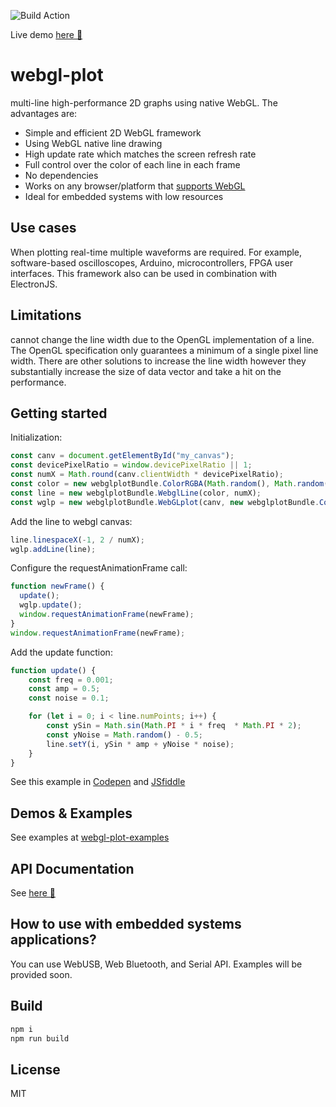 ![Build Action](https://github.com/danchitnis/webgl-plot/workflows/Build/badge.svg "")

Live demo [here 🚀](https://danchitnis.github.io/webgl-plot-examples/)

# webgl-plot
multi-line high-performance 2D graphs using native WebGL. The advantages are:

 * Simple and efficient 2D WebGL framework
 * Using WebGL native line drawing 
 * High update rate which matches the screen refresh rate
 * Full control over the color of each line in each frame
 * No dependencies
 * Works on any browser/platform that [supports WebGL](https://caniuse.com/#feat=webgl)
 * Ideal for embedded systems with low resources
 

## Use cases
When plotting real-time multiple waveforms are required. For example, software-based oscilloscopes, Arduino, microcontrollers, FPGA user interfaces. This framework also can be used in combination with ElectronJS.

## Limitations
cannot change the line width due to the OpenGL implementation of a line. The OpenGL specification only guarantees a minimum of a single pixel line width. There are other solutions to increase the line width however they substantially increase the size of data vector and take a hit on the performance.

## Getting started
Initialization:
```javascript
const canv = document.getElementById("my_canvas");
const devicePixelRatio = window.devicePixelRatio || 1;
const numX = Math.round(canv.clientWidth * devicePixelRatio);
const color = new webglplotBundle.ColorRGBA(Math.random(), Math.random(), Math.random(), 1);
const line = new webglplotBundle.WebglLine(color, numX);
const wglp = new webglplotBundle.WebGLplot(canv, new webglplotBundle.ColorRGBA(0.1,0.1,0.1,1) );
```

Add the line to webgl canvas:
```javascript
line.linespaceX(-1, 2 / numX);
wglp.addLine(line);
```

Configure the requestAnimationFrame call:
```javascript
function newFrame() {
  update();
  wglp.update();
  window.requestAnimationFrame(newFrame);
}
window.requestAnimationFrame(newFrame);
```

Add the update function:
```javascript
function update() {
    const freq = 0.001;
    const amp = 0.5;
    const noise = 0.1;

    for (let i = 0; i < line.numPoints; i++) {
        const ySin = Math.sin(Math.PI * i * freq  * Math.PI * 2);
        const yNoise = Math.random() - 0.5;
        line.setY(i, ySin * amp + yNoise * noise);
    }
}
```

See this example in [Codepen](https://codepen.io/danchitnis/pen/mdJVEYY) and [JSfiddle](https://jsfiddle.net/danchitnis/mfcw73z2/)


## Demos & Examples
See examples at [webgl-plot-examples](https://github.com/danchitnis/webgl-plot-examples)

## API Documentation
See [here 📑](https://danchitnis.github.io/webgl-plot/)

## How to use with embedded systems applications?
You can use WebUSB, Web Bluetooth, and Serial API. Examples will be provided soon.

## Build
```bash
npm i
npm run build
```

## License
MIT


